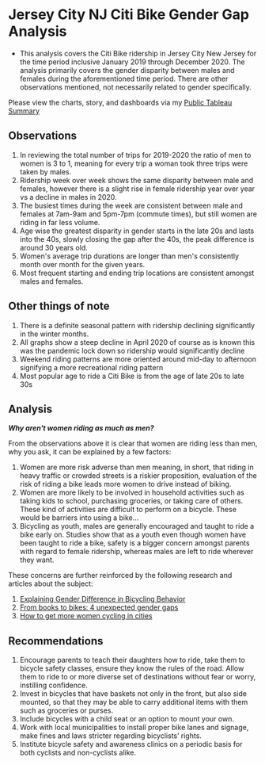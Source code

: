 # Jersey City NJ Citi Bike Gender Gap Analysis

- This analysis covers the Citi Bike ridership in Jersey City New Jersey for the time period inclusive January 2019 through December 2020.  The analysis primarily covers the gender disparity between males and females during the aforementioned time period.  There are other observations mentioned, not necessarily related to gender specifically.

Please view the charts, story, and dashboards via my [Public Tableau Summary](https://public.tableau.com/profile/jay8029#!/vizhome/Jersey-City-CitiBike-Analysis-2019-2020/JerseyCityCitibikeGenderGapStory)

## Observations

1. In reviewing the total number of trips for 2019-2020 the ratio of men to women is 3 to 1, meaning for every trip a woman took three trips were taken by males.
1. Ridership week over week shows the same disparity between male and females, however there is a slight rise in female ridership year over year vs a decline in males in 2020.
1. The busiest times during the week are consistent between male and females at 7am-9am and 5pm-7pm (commute times), but still women are riding in far less volume. 
1. Age wise the greatest disparity in gender starts in the late 20s and lasts into the 40s, slowly closing the gap after the 40s, the peak difference is around 30 years old.
1. Women's average trip durations are longer than men's consistently month over month for the given years.
1. Most frequent starting and ending trip locations are consistent amongst males and females. 

## Other things of note

1. There is a definite seasonal pattern with ridership declining significantly in the winter months.
1. All graphs show a steep decline in April 2020 of course as is known this was the pandemic lock down so ridership would significantly decline
1. Weekend riding patterns are more oriented around mid-day to afternoon signifying a more recreational riding pattern
1. Most popular age to ride a Citi Bike is from the age of late 20s to late 30s

## Analysis

**_Why aren't women riding as much as men?_**

From the observations above it is clear that women are riding less than men, why you ask, it can be explained by a few factors:

1. Women are more risk adverse than men meaning, in short, that riding in heavy traffic or crowded streets is a riskier proposition, evaluation of the risk of riding a bike leads more women to drive instead of biking.
1. Women are more likely to be involved in household activities such as taking kids to school, purchasing groceries, or taking care of others.  These kind of activities are difficult to perform on a bicycle.  These would be barriers into using a bike...
1. Bicycling as youth, males are generally encouraged and taught to ride a bike early on.  Studies show that as a youth even though women have been taught to ride a bike, safety is a bigger concern amongst parents with regard to female ridership, whereas males are left to ride wherever they want.

These concerns are further reinforced by the following research and articles about the subject:
1. [Explaining Gender Difference in Bicycling Behavior](http://siliconvalleytrails.pbworks.com/f/Explaining+Gender+Difference+in+Bicycling+Behavior.pdf)
1. [From books to bikes: 4 unexpected gender gaps](https://www.weforum.org/agenda/2020/01/from-books-to-bikes-4-unexpected-gender-gaps/)
1. [How to get more women cycling in cities](https://www.theguardian.com/environment/bike-blog/2019/mar/08/how-to-get-more-women-cycling-in-cities)

## Recommendations

1. Encourage parents to teach their daughters how to ride, take them to bicycle safety classes, ensure they know the rules of the road.  Allow them to ride to or more diverse set of destinations without fear or worry, instilling confidence.
1. Invest in bicycles that have baskets not only in the front, but also side mounted, so that they may be able to carry additional items with them such as groceries or purses.
1. Include bicycles with a child seat or an option to mount your own.
1. Work with local municipalities to install proper bike lanes and signage, make fines and laws stricter regarding bicyclists’ rights.
1. Institute bicycle safety and awareness clinics on a periodic basis for both cyclists and non-cyclists alike.
